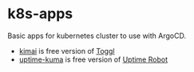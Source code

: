 # k8s-apps

Basic apps for kubernetes cluster to use with ArgoCD.

* [kimai](/kimai) is free version of [Toggl](https://toggl.com)
* [uptime-kuma](/uptime-kuma) is free version of [Uptime Robot](https://uptimerobot.com/)
